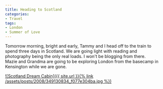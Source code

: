 ```yaml
---
title: Heading to Scotland
categories:
- Travel
tags:
- London
- Summer of Love
---
```


Tomorrow morning, bright and early, Tammy and I head off to the train to spend three days in Scotland. We are going light with reading and photography being the only real loads. I won't be blogging from there. Mazie and Grandma are going to be exploring London from the basecamp in Kensington while we are gone.

[![Scotland Dream Cabin]({{ site.url }}{% link /assets/posts/2008/349130834_f077e304ba.jpg %})](http://www.flickr.com/photos/johnmueller/349130834/)




